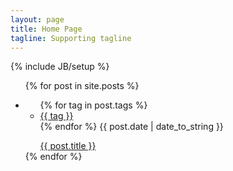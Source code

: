 ```yaml
---
layout: page
title: Home Page
tagline: Supporting tagline
---
```

{% include JB/setup %}
<!--div>
{% assign posts_collate = site.posts %}
{% include JB/posts_collate %}
</div-->
<ul class="posts">
  {% for post in site.posts %}
    <li>
    	<section>
  			<ul class="tags">
  			{% for tag in post.tags %}
  			  <li><a href="/tags#{{ tag }}" class="tag">{{ tag }}</a></li>
  			{% endfor %}
        <span>{{ post.date | date_to_string }}</span>
  			</ul>
        <ul class="post-info">
      		<a href="{{ BASE_PATH }}{{ post.url }}">{{ post.title }}</a>
        </ul>
    	</section>
    </li>
  {% endfor %}
</ul>


